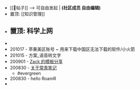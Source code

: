 - [[📝帖子]] --> 可自由发起 | __(社区成员 自由编辑)__
- 置顶: [[知识管理]]
- 置顶: 科学上网
    - 
- 
- 201017 - 苹果美区账号 ~ 用来下载中国区无法下载的软件/小火箭
- 201015 - 方案_语音转文字
- 200901 - [Zack 的模板分享](https://roamresearch.com/#/app/sharegraph/page/MeEYamlUK)
- 200830 - [关于常青笔记](https://notes.andymatuschak.org/Evergreen_notes?stackedNotes=z2ZAGQBHuJ2u9WrtAQHAEHcCZTtqpsGkAsrD1)
    - #evergreen
- 200830 - hello RoamR
- 
